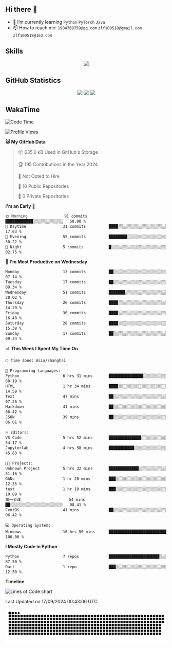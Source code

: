 ## Hi there 👋

- 🌱 I’m currently learning `Python` `PyTorch` `Java`
- 📫 How to reach me: `1984769759@qq.com` `zlf100518@gmail.com` `zlf100518@163.com`

## Skills
<div align="center"> <img src="https://skillicons.dev/icons?i=python,linux,git,github,html,css,js" /> </div>

## GitHub Statistics

<div align="center">
  <img src="https://github-readme-stats.vercel.app/api?username=mrcchenfeng&show_icons=true&theme=tokyonight" />
  <img src="https://github-readme-stats.vercel.app/api/top-langs/?username=mrcchenfeng&show_icons=true&theme=tokyonight" />
  <img src="https://github-readme-activity-graph.vercel.app/graph?username=mrcchenfeng&theme=xcode" />
</div>

## WakaTime

<!--START_SECTION:waka-->
![Code Time](http://img.shields.io/badge/Code%20Time-96%20hrs%2042%20mins-blue)

![Profile Views](http://img.shields.io/badge/Profile%20Views-0-blue)

**🐱 My GitHub Data** 

> 📦 635.0 kB Used in GitHub's Storage 
 > 
> 🏆 195 Contributions in the Year 2024
 > 
> 🚫 Not Opted to Hire
 > 
> 📜 10 Public Repositories 
 > 
> 🔑 0 Private Repositories 
 > 
**I'm an Early 🐤** 

```text
🌞 Morning                91 commits          ████████████░░░░░░░░░░░░░   50.00 % 
🌆 Daytime                31 commits          ████░░░░░░░░░░░░░░░░░░░░░   17.03 % 
🌃 Evening                55 commits          ████████░░░░░░░░░░░░░░░░░   30.22 % 
🌙 Night                  5 commits           █░░░░░░░░░░░░░░░░░░░░░░░░   02.75 % 
```
📅 **I'm Most Productive on Wednesday** 

```text
Monday                   13 commits          ██░░░░░░░░░░░░░░░░░░░░░░░   07.14 % 
Tuesday                  17 commits          ██░░░░░░░░░░░░░░░░░░░░░░░   09.34 % 
Wednesday                51 commits          ███████░░░░░░░░░░░░░░░░░░   28.02 % 
Thursday                 26 commits          ████░░░░░░░░░░░░░░░░░░░░░   14.29 % 
Friday                   30 commits          ████░░░░░░░░░░░░░░░░░░░░░   16.48 % 
Saturday                 28 commits          ████░░░░░░░░░░░░░░░░░░░░░   15.38 % 
Sunday                   17 commits          ██░░░░░░░░░░░░░░░░░░░░░░░   09.34 % 
```


📊 **This Week I Spent My Time On** 

```text
🕑︎ Time Zone: Asia/Shanghai

💬 Programming Languages: 
Python                   6 hrs 31 mins       ███████████████░░░░░░░░░░   60.19 % 
HTML                     1 hr 34 mins        ████░░░░░░░░░░░░░░░░░░░░░   14.59 % 
Text                     47 mins             ██░░░░░░░░░░░░░░░░░░░░░░░   07.26 % 
Markdown                 41 mins             ██░░░░░░░░░░░░░░░░░░░░░░░   06.42 % 
JSON                     39 mins             ██░░░░░░░░░░░░░░░░░░░░░░░   06.01 % 

🔥 Editors: 
VS Code                  5 hrs 52 mins       ██████████████░░░░░░░░░░░   54.17 % 
Jupyterlab               4 hrs 58 mins       ███████████░░░░░░░░░░░░░░   45.83 % 

🐱‍💻 Projects: 
Unknown Project          5 hrs 32 mins       █████████████░░░░░░░░░░░░   51.16 % 
GANs                     1 hr 20 mins        ███░░░░░░░░░░░░░░░░░░░░░░   12.35 % 
test                     1 hr 10 mins        ███░░░░░░░░░░░░░░░░░░░░░░   10.89 % 
第一节课                     54 mins             ██░░░░░░░░░░░░░░░░░░░░░░░   08.41 % 
CentOS                   41 mins             ██░░░░░░░░░░░░░░░░░░░░░░░   06.42 % 

💻 Operating System: 
Windows                  10 hrs 50 mins      █████████████████████████   100.00 % 
```

**I Mostly Code in Python** 

```text
Python                   7 repos             ██████████████████████░░░   87.50 % 
Dart                     1 repo              ███░░░░░░░░░░░░░░░░░░░░░░   12.50 % 
```



**Timeline**

![Lines of Code chart](https://raw.githubusercontent.com/mrcchenfeng/mrcchenfeng/main/assets/bar_graph.png)


 Last Updated on 17/09/2024 00:43:06 UTC
<!--END_SECTION:waka-->

<div align="center"><img src="./assets/github-snake-dark.svg" /></div>
